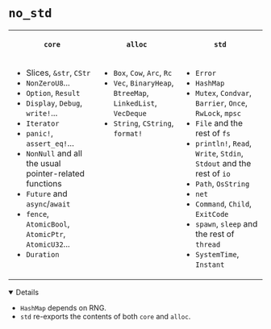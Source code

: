 # `no_std`

<table>
<tr>
<th>

`core`

</th>
<th>

`alloc`

</th>
<th>

`std`

</th>
</tr>
<tr valign="top">
<td>

- Slices, `&str`, `CStr`
- `NonZeroU8`...
- `Option`, `Result`
- `Display`, `Debug`, `write!`...
- `Iterator`
- `panic!`, `assert_eq!`...
- `NonNull` and all the usual pointer-related functions
- `Future` and `async`/`await`
- `fence`, `AtomicBool`, `AtomicPtr`, `AtomicU32`...
- `Duration`

</td>
<td>

- `Box`, `Cow`, `Arc`, `Rc`
- `Vec`, `BinaryHeap`, `BtreeMap`, `LinkedList`, `VecDeque`
- `String`, `CString`, `format!`

</td>
<td>

- `Error`
- `HashMap`
- `Mutex`, `Condvar`, `Barrier`, `Once`, `RwLock`, `mpsc`
- `File` and the rest of `fs`
- `println!`, `Read`, `Write`, `Stdin`, `Stdout` and the rest of `io`
- `Path`, `OsString`
- `net`
- `Command`, `Child`, `ExitCode`
- `spawn`, `sleep` and the rest of `thread`
- `SystemTime`, `Instant`

</td>
</tr>
</table>

<details open='true'>

- `HashMap` depends on RNG.
- `std` re-exports the contents of both `core` and `alloc`.

</details>

